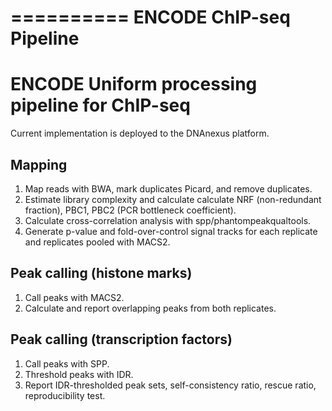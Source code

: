 ==========
ENCODE ChIP-seq Pipeline
==========

ENCODE Uniform processing pipeline for ChIP-seq
===============================================

Current implementation is deployed to the DNAnexus platform.

Mapping
-------

1. Map reads with BWA, mark duplicates Picard, and remove duplicates.
2. Estimate library complexity and calculate calculate NRF (non-redundant fraction), PBC1, PBC2 (PCR bottleneck coefficient).
3. Calculate cross-correlation analysis with spp/phantompeakqualtools.
4. Generate p-value and fold-over-control signal tracks for each replicate and replicates pooled with MACS2.

Peak calling (histone marks)
----------------------------

1. Call peaks with MACS2.
2. Calculate and report overlapping peaks from both replicates.


Peak calling (transcription factors)
------------------------------------

1. Call peaks with SPP.
2. Threshold peaks with IDR.
3. Report IDR-thresholded peak sets, self-consistency ratio, rescue ratio, reproducibility test.
